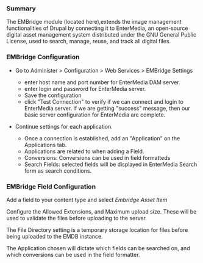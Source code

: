 ### Summary

The EMBridge module (located here),extends the image management functionalities
of Drupal by connecting it to EnterMedia, an open-source digital asset management
system distributed under the GNU General Public License, used to search, manage, 
reuse, and track all digital files.

### EMBridge Configuration

* Go to Administer > Configuration > Web Services > EMBridge Settings

  - enter host name and port number for EnterMedia DAM server.
  - enter login and password for EnterMedia server.
  - Save the configuration
  - click "Test Connection" to verify if we can connect and login to EnterMedia  server. If we are getting "success" message, then our basic server configuration for EnterMedia are complete.
  
* Continue settings for each application.
  - Once a connection is established, add an "Application" on the Applications tab.
  - Applications are related to when adding a Field.
  - Conversions: Conversions can be used in field formatteds
  - Search Fields: selected fields will be displayed in EnterMedia Search form
  as search conditions.

### EMBridge Field Configuration

Add a field to your content type and select _*Embridge Asset Item*_

Configure the Allowed Extensions, and Maximum upload size. These will be used to validate the files before uploading to the server.

The File Directory setting is a temporary storage location for files before being uploaded to the EMDB instance.

The Application chosen will dictate which fields can be searched on, and which conversions can be used in the field
formatter.

